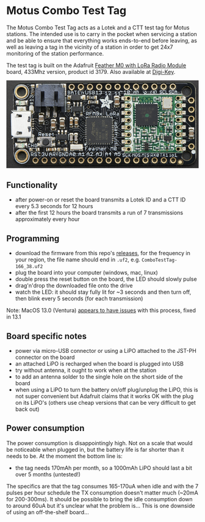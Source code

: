 Motus Combo Test Tag
====================

The Motus Combo Test Tag acts as a Lotek and a CTT test tag for Motus stations.
The intended use is to carry in the pocket when servicing a station and be able to ensure that
everything works ends-to-end before leaving, as well as leaving a tag in the vicinity of a
station in order to get 24x7 monitoring of the station performance.

The test tag is built on the Adafruit
[Feather M0 with LoRa Radio Module](https://learn.adafruit.com/adafruit-feather-m0-radio-with-lora-radio-module/overview)
board, 433Mhz version, product id 3179.
Also available at [Digi-Key](https://www.digikey.com/en/products/detail/adafruit-industries-llc/3179/6098604).

![Adafruit product 3179](Adafruit_3179.png)

Functionality
-------------

- after power-on or reset the board transmits a Lotek ID and a CTT ID every 5.3 seconds for 12 hours
- after the first 12 hours the board transmits a run of 7 transmissions approximately every hour

Programming
-----------

- download the firmware from this repo's [releases](https://github.com/tve/motus-test-tags/releases),
  for the frequency in your region, the file name should end in `.uf2`, e.g. `ComboTestTag-166_38.uf2`
- plug the board into your computer (windows, mac, linux)
- double press the reset button on the board, the LED should slowly pulse
- drag'n'drop the downloaded file onto the drive
- watch the LED: it should stay fully lit for ~3 seconds and then turn off, then blink
  every 5 seconds (for each transmission)

Note: MacOS 13.0 (Ventura) [appears to have issues](https://blog.adafruit.com/2022/10/31/uploading-uf2-files-with-macos-13-0-ventura-apple-microbit_edu-raspberry_pi-circuitpython/)
  with this process, fixed in 13.1

Board specific notes
--------------------

- power via micro-USB connector or using a LiPO attached to the JST-PH connector on the board
- an attached LiPO is recharged when the board is plugged into USB
- try without antenna, it ought to work when at the station
- to add an antenna solder to the single hole on the short side of the board
- when using a LiPO to turn the battery on/off plug/unplug the LiPO, this is not super convenient
  but Adafruit claims that it works OK with the plug on its LiPO's (others use cheap versions that
  can be very difficult to get back out)

Power consumption
-----------------

The power consumption is disappointingly high. Not on a scale that would be noticeable when
plugged in, but the battery life is far shorter than it needs to be.
At the moment the bottom line is:

- the tag needs 170mAh per month, so a 1000mAh LiPO should last a bit over 5 months (untested!)

The specifics are that the tag consumes 165-170uA when idle and with the 7 pulses per hour schedule
the TX consumption doesn't matter much (~20mA for 200-300ms). It should be possible to bring the
idle consumption down to around 60uA but it's unclear what the problem is...
This is one downside of using an off-the-shelf board...

